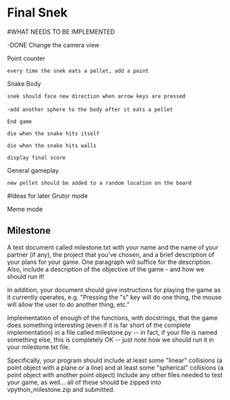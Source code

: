 # Final Snek

#WHAT NEEDS TO BE IMPLEMENTED

-DONE Change the camera view

Point counter

`every time the snek eats a pellet, add a point`

Snake Body

`snek should face new direction when arrow keys are pressed`

-`add another sphere to the body after it eats a pellet`

`End game`

`die when the snake hits itself`

`die when the snake hits walls`

`display final score`

General gameplay

`new pellet should be added to a random location on the board`

#Ideas for later
Grutor mode

Meme mode

## Milestone

A text document called milestone.txt with your name and the name of your partner (if any), the project that you've chosen, and a brief description of your plans for your game. One paragraph will suffice for the description. Also, include a description of the objective of the game - and how we should run it!

In addition, your document should give instructions for playing the game as it currently operates, e.g. "Pressing the "s" key will do one thing, the mouse will allow the user to do another thing, etc."

Implementation of enough of the functions, with docstrings, that the game does something interesting (even if it is far short of the complete implementation) in a file called milestone.py -- in fact, if your file is named something else, this is completely OK -- just note how we should run it in your milestone.txt file.

Specifically, your program should include at least some "linear" collisions (a point object with a plane or a line) and at least some "spherical" collisions (a point object with another point object)
Include any other files needed to test your game, as well... all of these should be zipped into vpython_milestone.zip and submitted.



